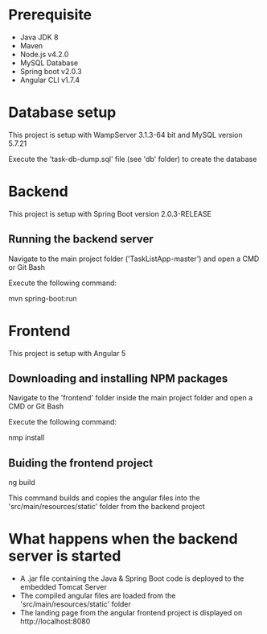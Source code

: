 # Prerequisite

- Java JDK 8
- Maven
- Node.js v4.2.0
- MySQL Database
- Spring boot v2.0.3
- Angular CLI v1.7.4


# Database setup

This project is setup with WampServer 3.1.3-64 bit and MySQL version 5.7.21

Execute the 'task-db-dump.sql' file (see 'db' folder) to create the database


# Backend

This project is setup with Spring Boot version 2.0.3-RELEASE

## Running the backend server

Navigate to the main project folder ('TaskListApp-master') and open a CMD or Git Bash

Execute the following command:

mvn spring-boot:run


# Frontend

This project is setup with Angular 5

## Downloading and installing NPM packages

Navigate to the 'frontend' folder inside the main project folder and open a CMD or Git Bash

Execute the following command:

nmp install

## Buiding the frontend project

ng build

This command builds and copies the angular files into the 'src/main/resources/static' folder from the backend project


# What happens when the backend server is started

- A .jar file containing the Java & Spring Boot code is deployed to the embedded Tomcat Server
- The compiled angular files are loaded from the 'src/main/resources/static' folder
- The landing page from the angular frontend project is displayed on http://localhost:8080